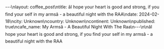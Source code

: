 ---\nlayout: coffee_post\ntitle: âI hope your heart is good and strong, if you find your self in my armsâ - a beautiful night with the RAA\ndate: 2024-02-18\ncity: Unknown\ncountry: Unknown\ncontinent: Unknown\npublished: true\ncafe_name: My Armsâ - A Beautiful Night With The Raa\n---\n\nâI hope your heart is good and strong, if you find your self in my armsâ - a beautiful night with the RAA